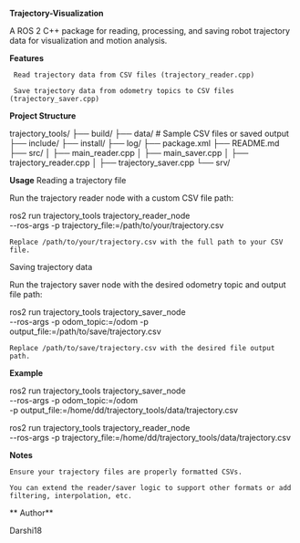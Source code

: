 **Trajectory-Visualization**

A ROS 2 C++ package for reading, processing, and saving robot trajectory data for visualization and motion analysis.

 **Features**

     Read trajectory data from CSV files (trajectory_reader.cpp)

     Save trajectory data from odometry topics to CSV files (trajectory_saver.cpp)

**Project Structure**

trajectory_tools/
├── build/
├── data/                     # Sample CSV files or saved output
├── include/
├── install/
├── log/
├── package.xml
├── README.md
├── src/
│   ├── main_reader.cpp
│   ├── main_saver.cpp
│   ├── trajectory_reader.cpp
│   ├── trajectory_saver.cpp
└── srv/

**Usage**
Reading a trajectory file

Run the trajectory reader node with a custom CSV file path:

ros2 run trajectory_tools trajectory_reader_node \
  --ros-args -p trajectory_file:=/path/to/your/trajectory.csv

    Replace /path/to/your/trajectory.csv with the full path to your CSV file.

Saving trajectory data

Run the trajectory saver node with the desired odometry topic and output file path:

ros2 run trajectory_tools trajectory_saver_node \
  --ros-args -p odom_topic:=/odom -p output_file:=/path/to/save/trajectory.csv

    Replace /path/to/save/trajectory.csv with the desired file output path.

**Example**

ros2 run trajectory_tools trajectory_saver_node \
  --ros-args -p odom_topic:=/odom \
  -p output_file:=/home/dd/trajectory_tools/data/trajectory.csv

ros2 run trajectory_tools trajectory_reader_node \
  --ros-args -p trajectory_file:=/home/dd/trajectory_tools/data/trajectory.csv

**Notes**

    Ensure your trajectory files are properly formatted CSVs.

    You can extend the reader/saver logic to support other formats or add filtering, interpolation, etc.

** Author**

Darshi18
